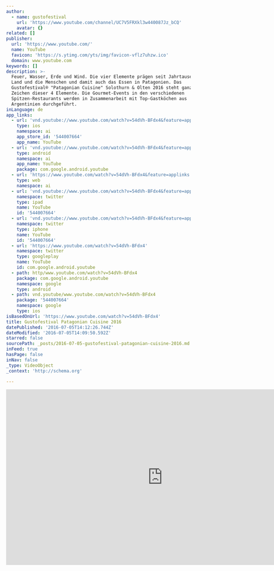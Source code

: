 ```yaml
---
author:
  - name: gustofestival
    url: 'https://www.youtube.com/channel/UC7V5FRXkl3w440087Jz_bCQ'
    avatar: {}
related: []
publisher:
  url: 'https://www.youtube.com/'
  name: YouTube
  favicon: 'https://s.ytimg.com/yts/img/favicon-vflz7uhzw.ico'
  domain: www.youtube.com
keywords: []
description: >-
  Feuer, Wasser, Erde und Wind. Die vier Elemente prägen seit Jahrtausenden das
  Land und die Menschen und damit auch das Essen in Patagonien. Das
  Gustofestival® "Patagonian Cuisine" Solothurn & Olten 2016 steht ganz im
  Zeichen dieser 4 Elemente. Die Gourmet-Events in den verschiedenen
  Spitzen-Restaurants werden in Zusammenarbeit mit Top-Gastköchen aus
  Argentinien durchgeführt.
inLanguage: de
app_links:
  - url: 'vnd.youtube://www.youtube.com/watch?v=54dVh-BFdx4&feature=applinks'
    type: ios
    namespace: ai
    app_store_id: '544007664'
    app_name: YouTube
  - url: 'vnd.youtube://www.youtube.com/watch?v=54dVh-BFdx4&feature=applinks'
    type: android
    namespace: ai
    app_name: YouTube
    package: com.google.android.youtube
  - url: 'https://www.youtube.com/watch?v=54dVh-BFdx4&feature=applinks'
    type: web
    namespace: ai
  - url: 'vnd.youtube://www.youtube.com/watch?v=54dVh-BFdx4&feature=applinks'
    namespace: twitter
    type: ipad
    name: YouTube
    id: '544007664'
  - url: 'vnd.youtube://www.youtube.com/watch?v=54dVh-BFdx4&feature=applinks'
    namespace: twitter
    type: iphone
    name: YouTube
    id: '544007664'
  - url: 'https://www.youtube.com/watch?v=54dVh-BFdx4'
    namespace: twitter
    type: googleplay
    name: YouTube
    id: com.google.android.youtube
  - path: http/www.youtube.com/watch?v=54dVh-BFdx4
    package: com.google.android.youtube
    namespace: google
    type: android
  - path: vnd.youtube/www.youtube.com/watch?v=54dVh-BFdx4
    package: '544007664'
    namespace: google
    type: ios
isBasedOnUrl: 'https://www.youtube.com/watch?v=54dVh-BFdx4'
title: Gustofestival Patagonian Cuisine 2016
datePublished: '2016-07-05T14:12:26.744Z'
dateModified: '2016-07-05T14:09:50.592Z'
starred: false
sourcePath: _posts/2016-07-05-gustofestival-patagonian-cuisine-2016.md
inFeed: true
hasPage: false
inNav: false
_type: VideoObject
_context: 'http://schema.org'

---
```

<iframe src="https://cdn.embedly.com/widgets/media.html?src=https%3A%2F%2Fwww.youtube.com%2Fembed%2F54dVh-BFdx4%3Ffeature%3Doembed&amp;url=http%3A%2F%2Fwww.youtube.com%2Fwatch%3Fv%3D54dVh-BFdx4&amp;image=https%3A%2F%2Fi.ytimg.com%2Fvi%2F54dVh-BFdx4%2Fhqdefault.jpg&amp;key=b7d04c9b404c499eba89ee7072e1c4f7&amp;type=text%2Fhtml&amp;schema=youtube" width="854" height="480" scrolling="no" frameborder="0" allowfullscreen="" style=""></iframe>